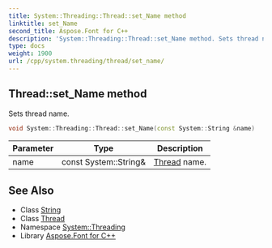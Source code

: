 ```yaml
---
title: System::Threading::Thread::set_Name method
linktitle: set_Name
second_title: Aspose.Font for C++
description: 'System::Threading::Thread::set_Name method. Sets thread name in C++.'
type: docs
weight: 1900
url: /cpp/system.threading/thread/set_name/
---
```

## Thread::set_Name method


Sets thread name.

```cpp
void System::Threading::Thread::set_Name(const System::String &name)
```


| Parameter | Type | Description |
| --- | --- | --- |
| name | const System::String\& | [Thread](../) name. |

## See Also

* Class [String](../../../system/string/)
* Class [Thread](../)
* Namespace [System::Threading](../../)
* Library [Aspose.Font for C++](../../../)
